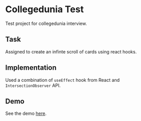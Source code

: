 # Collegedunia Test
Test project for collegedunia interview.

## Task
Assigned to create an infinte scroll of cards using react hooks.

## Implementation
Used a combination of `useEffect` hook from React and `IntersectionObserver` API.

## Demo
See the demo [here](https://akaspanion.github.io/collegedunia-test/).